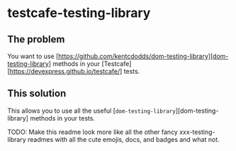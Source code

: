 # testcafe-testing-library


## The problem

You want to use [https://github.com/kentcdodds/dom-testing-library][dom-testing-library] methods in your [Testcafe][https://devexpress.github.io/testcafe/] tests.

## This solution

This allows you to use all the useful [`dom-testing-library`][dom-testing-library] methods in your tests.

TODO: Make this readme look more like all the other fancy xxx-testing-library readmes with all the cute emojis, docs, and badges and what not.
